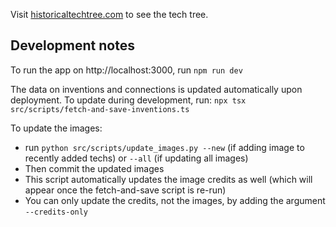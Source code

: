 Visit [historicaltechtree.com](https://www.historicaltechtree.com/) to see the tech tree. 

## Development notes

To run the app on http://localhost:3000, run `npm run dev`

The data on inventions and connections is updated automatically upon deployment. To update during development, run:
`npx tsx src/scripts/fetch-and-save-inventions.ts`

To update the images:
- run `python src/scripts/update_images.py --new` (if adding image to recently added techs) or `--all` (if updating all images)
- Then commit the updated images
- This script automatically updates the image credits as well (which will appear once the fetch-and-save script is re-run)
- You can only update the credits, not the images, by adding the argument `--credits-only`
